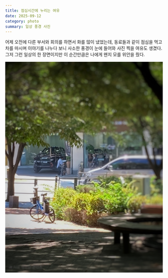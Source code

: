 ```yaml
---
title: 점심시간에 누리는 여유
date: 2025-09-12
category: photo
summary: 일상 풍경 사진
---
```


<script>
    export let src;
</script>
 
 어제 오전에 다른 부서와 회의를 하면서 화를 많이 냈었는데, 동료들과 같이 점심을 먹고 차를 마시며 이야기를 나누다 보니 사소한 풍경이 눈에 들어와 사진 찍을 여유도 생겼다. 그저 그런 일상의 한 장면이지만 이 순간만큼은 나에게 왠지 모를 위안을 줬다.

<img 
    src="/images/2025/250912_lunch-time-scenery.jpeg" 
    alt="lunch-time-scenery" 
    class="post-vertical"
    loading="lazy"
/>